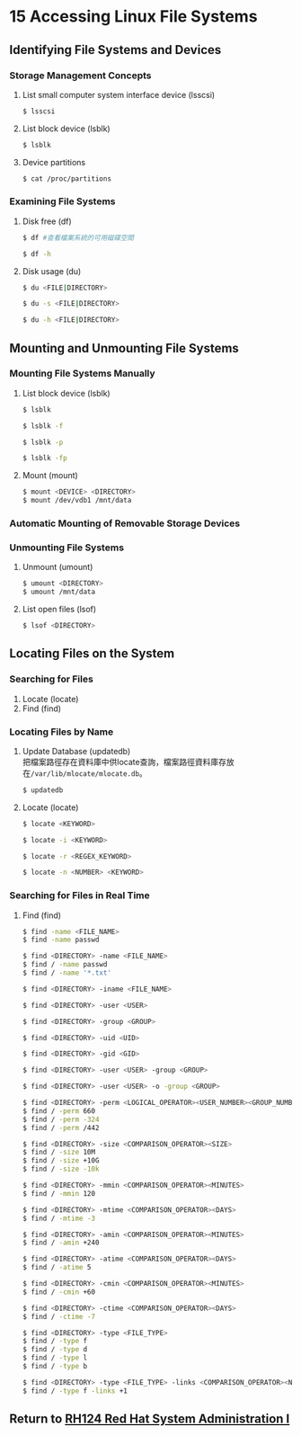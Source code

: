 # 15 Accessing Linux File Systems
## Identifying File Systems and Devices
### Storage Management Concepts
1. List small computer system interface device (lsscsi)
    ```bash
    $ lsscsi
    ```
2. List block device (lsblk)
    ```bash
    $ lsblk
    ```
3. Device partitions
    ```bash
    $ cat /proc/partitions
    ```
### Examining File Systems
1. Disk free (df)
    ```bash
    $ df #查看檔案系統的可用磁碟空間
    ```
    ```bash
    $ df -h
    ```
2. Disk usage (du)
    ```bash
    $ du <FILE|DIRECTORY>
    ```
    ```bash
    $ du -s <FILE|DIRECTORY>
    ```
    ```bash
    $ du -h <FILE|DIRECTORY>
    ```
## Mounting and Unmounting File Systems
### Mounting File Systems Manually
1. List block device (lsblk)
    ```bash
    $ lsblk
    ```
    ```bash
    $ lsblk -f
    ```
    ```bash
    $ lsblk -p
    ```
    ```bash
    $ lsblk -fp
    ```
2. Mount (mount)
    ```bash
    $ mount <DEVICE> <DIRECTORY>
    $ mount /dev/vdb1 /mnt/data
    ```
### Automatic Mounting of Removable Storage Devices
### Unmounting File Systems
1. Unmount (umount)
    ```bash
    $ umount <DIRECTORY>
    $ umount /mnt/data
    ```
2. List open files (lsof)
    ```bash
    $ lsof <DIRECTORY>
    ```
## Locating Files on the System
### Searching for Files
1. Locate (locate)
2. Find (find)
### Locating Files by Name
1. Update Database (updatedb)  
    把檔案路徑存在資料庫中供locate查詢，檔案路徑資料庫存放在`/var/lib/mlocate/mlocate.db`。
    ```bash
    $ updatedb
    ```
2. Locate (locate)
    ```bash
    $ locate <KEYWORD>
    ```
    ```bash
    $ locate -i <KEYWORD>
    ```
    ```bash
    $ locate -r <REGEX_KEYWORD>
    ```
    ```bash
    $ locate -n <NUMBER> <KEYWORD>
    ```
### Searching for Files in Real Time
1. Find (find)
    ```bash
    $ find -name <FILE_NAME>
    $ find -name passwd
    ```
    ```bash
    $ find <DIRECTORY> -name <FILE_NAME>
    $ find / -name passwd
    $ find / -name '*.txt'
    ```
    ```bash
    $ find <DIRECTORY> -iname <FILE_NAME>
    ```
    ```bash
    $ find <DIRECTORY> -user <USER>
    ```
    ```bash
    $ find <DIRECTORY> -group <GROUP>
    ```
    ```bash
    $ find <DIRECTORY> -uid <UID>
    ```
    ```bash
    $ find <DIRECTORY> -gid <GID>
    ```
    ```bash
    $ find <DIRECTORY> -user <USER> -group <GROUP>
    ```
    ```bash
    $ find <DIRECTORY> -user <USER> -o -group <GROUP>
    ```
    ```bash
    $ find <DIRECTORY> -perm <LOGICAL_OPERATOR><USER_NUMBER><GROUP_NUMBER><OTHER_NUMBER>
    $ find / -perm 660
    $ find / -perm -324
    $ find / -perm /442
    ```
    ```bash
    $ find <DIRECTORY> -size <COMPARISON_OPERATOR><SIZE>
    $ find / -size 10M
    $ find / -size +10G
    $ find / -size -10k
    ```
    ```bash
    $ find <DIRECTORY> -mmin <COMPARISON_OPERATOR><MINUTES>
    $ find / -mmin 120
    ```
    ```bash
    $ find <DIRECTORY> -mtime <COMPARISON_OPERATOR><DAYS>
    $ find / -mtime -3
    ```
    ```bash
    $ find <DIRECTORY> -amin <COMPARISON_OPERATOR><MINUTES>
    $ find / -amin +240
    ```
    ```bash
    $ find <DIRECTORY> -atime <COMPARISON_OPERATOR><DAYS>
    $ find / -atime 5
    ```
    ```bash
    $ find <DIRECTORY> -cmin <COMPARISON_OPERATOR><MINUTES>
    $ find / -cmin +60
    ```
    ```bash
    $ find <DIRECTORY> -ctime <COMPARISON_OPERATOR><DAYS>
    $ find / -ctime -7
    ```
    ```bash
    $ find <DIRECTORY> -type <FILE_TYPE>
    $ find / -type f
    $ find / -type d
    $ find / -type l
    $ find / -type b
    ```
    ```bash
    $ find <DIRECTORY> -type <FILE_TYPE> -links <COMPARISON_OPERATOR><NUMBER>
    $ find / -type f -links +1
    ```
## Return to [RH124 Red Hat System Administration I](/rh124_red_hat_system_administration_i/README.md)
